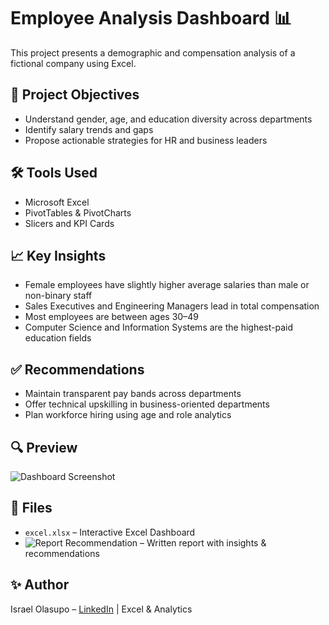 # Employee Analysis Dashboard 📊

This project presents a demographic and compensation analysis of a fictional company using Excel.

## 📌 Project Objectives
- Understand gender, age, and education diversity across departments
- Identify salary trends and gaps
- Propose actionable strategies for HR and business leaders

## 🛠️ Tools Used
- Microsoft Excel
- PivotTables & PivotCharts
- Slicers and KPI Cards

## 📈 Key Insights
- Female employees have slightly higher average salaries than male or non-binary staff
- Sales Executives and Engineering Managers lead in total compensation
- Most employees are between ages 30–49
- Computer Science and Information Systems are the highest-paid education fields

## ✅ Recommendations
- Maintain transparent pay bands across departments
- Offer technical upskilling in business-oriented departments
- Plan workforce hiring using age and role analytics

## 🔍 Preview

![Dashboard Screenshot](![workforce](https://github.com/user-attachments/assets/cf33ae56-82c5-44f1-9641-f18e81e44928))

## 📁 Files
- `excel.xlsx` – Interactive Excel Dashboard
- ![Report Recommendation](![https://docs.google.com/presentation/d/15i2RaQu6ZSf2biYPzNrzuIkMrUrMsKCyxOvNdS4-xVw/edit?usp=sharing) – Written report with insights & recommendations

## ✨ Author
Israel Olasupo – [LinkedIn](https://www.linkedin.com/in/olasupoisrael) | Excel & Analytics 
